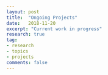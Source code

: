 ```yaml
---
layout: post
title:  "Ongoing Projects"
date:   2018-11-20
excerpt: "Current work in progress"
research: true
tag:
- research 
- topics
- projects
comments: false
---
```

